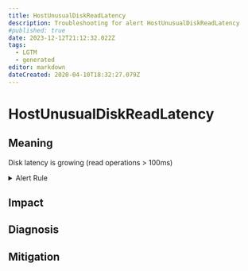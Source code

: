 ```yaml
---
title: HostUnusualDiskReadLatency
description: Troubleshooting for alert HostUnusualDiskReadLatency
#published: true
date: 2023-12-12T21:12:32.022Z
tags: 
  - LGTM
  - generated
editor: markdown
dateCreated: 2020-04-10T18:32:27.079Z
---
```


# HostUnusualDiskReadLatency

## Meaning
[//]: # "Short paragraph that explains what the alert means"
Disk latency is growing (read operations > 100ms)

<details>
  <summary>Alert Rule</summary>

{{% rule "host-and-hardware/node-exporter.yml" "HostUnusualDiskReadLatency" %}}

<!-- Rule when generated

```yaml
alert: HostUnusualDiskReadLatency
expr: (rate(node_disk_read_time_seconds_total[1m]) / rate(node_disk_reads_completed_total[1m]) > 0.1 and rate(node_disk_reads_completed_total[1m]) > 0) * on(instance) group_left (nodename) node_uname_info{nodename=~".+"}
for: 2m
labels:
    severity: warning
annotations:
    summary: Host unusual disk read latency (instance {{ $labels.instance }})
    description: |-
        Disk latency is growing (read operations > 100ms)
          VALUE = {{ $value }}
          LABELS = {{ $labels }}
    runbook: https://github.com/srerun/prometheus-alerts/blob/main/content/runbooks/node-exporter/HostUnusualDiskReadLatency.md

```

-->

</details>


## Impact
[//]: # "What could / will happen if the alert is not addressed"



## Diagnosis
[//]: # "Steps to take to identify the cause of the problem"



## Mitigation
[//]: # "The steps necessary to resolve the alert"
